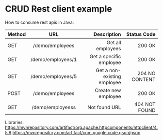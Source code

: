 # CRUD Rest client example
How to consume rest apis in Java:

| Method   |      URL           |  Description                 |  Status Code  |
|----------|:------------------:|-----------------------------:|--------------:|
| GET      |  /demo/employees   | Get all employees            | 200 OK        |
| GET      |  /demo/employees/1 | Get a specific employee      | 200 OK        |
| GET      |  /demo/employees/5 | Get a non-existing employee  | 204 NO CONTENT|
| POST     |  /demo/employees   | Create new employee          | 200 OK        |
| GET      |  /demo/employeess  | Not found URL                | 404 NOT FOUND |

Libraries:
https://mvnrepository.com/artifact/org.apache.httpcomponents/httpclient/4.5.9
https://mvnrepository.com/artifact/com.google.code.gson/gson

